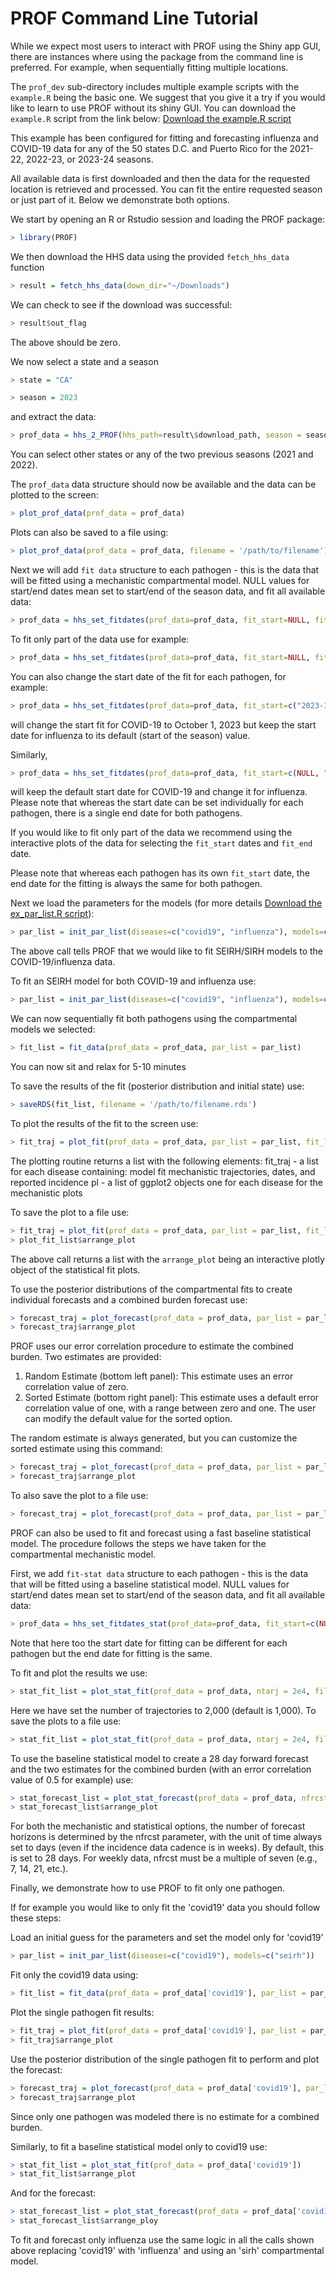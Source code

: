# PROF Command Line Tutorial

While we expect most users to interact with PROF using the Shiny app GUI, there are instances where using the package from the command line is preferred. For example, when sequentially fitting multiple locations.

The `prof_dev` sub-directory includes multiple example scripts with the `example.R` being the basic one. We suggest that you give it a try if you would like to learn to use PROF without its shiny GUI. You can download the `example.R` script from the link below: [Download the example.R script](files/example.R)

This example has been configured for fitting and forecasting influenza and COVID-19 data for any of the 50 states D.C. and Puerto Rico for the 2021-22, 2022-23, or 2023-24 seasons.

All available data is first downloaded and then the data for the requested location is retrieved and processed. You can fit the entire requested season or just part of it. Below we demonstrate both options.

We start by opening an R or Rstudio session and loading the PROF package:

``` r
> library(PROF)
```

We then download the HHS data using the provided `fetch_hhs_data` function

``` r
> result = fetch_hhs_data(down_dir="~/Downloads")
```

We can check to see if the download was successful:

``` r
> result$out_flag
```

The above should be zero.

We now select a state and a season

``` r
> state = "CA"

> season = 2023
```

and extract the data:

``` r
> prof_data = hhs_2_PROF(hhs_path=result\$download_path, season = season, state=state)
```

You can select other states or any of the two previous seasons (2021 and 2022).

The `prof_data` data structure should now be available and the data can be plotted to the screen:

``` r
> plot_prof_data(prof_data = prof_data)
```

Plots can also be saved to a file using:

``` r
> plot_prof_data(prof_data = prof_data, filename = '/path/to/filename')
```

Next we will add `fit data` structure to each pathogen - this is the data that will be fitted using a mechanistic compartmental model. NULL values for start/end dates mean set to start/end of the season data, and fit all available data:

``` r
> prof_data = hhs_set_fitdates(prof_data=prof_data, fit_start=NULL, fit_end=NULL)
```

To fit only part of the data use for example:

``` r
> prof_data = hhs_set_fitdates(prof_data=prof_data, fit_start=NULL, fit_end="2023-10-28")
```

You can also change the start date of the fit for each pathogen, for example:

``` r
> prof_data = hhs_set_fitdates(prof_data=prof_data, fit_start=c("2023-10-01",NULL), fit_end="2023-10-28")
```

will change the start fit for COVID-19 to October 1, 2023 but keep the start date for influenza to its default (start of the season) value.

Similarly,

``` r
> prof_data = hhs_set_fitdates(prof_data=prof_data, fit_start=c(NULL, "2023-10-01"), fit_end="2023-10-28")
```

will keep the default start date for COVID-19 and change it for influenza. Please note that whereas the start date can be set individually for each pathogen, there is a single end date for both pathogens.

If you would like to fit only part of the data we recommend using the interactive plots of the data for selecting the `fit_start` dates and `fit_end` date.

Please note that whereas each pathogen has its own `fit_start` date, the end date for the fitting is always the same for both pathogen.

Next we load the parameters for the models (for more details [Download the ex_par_list.R script](files/ex_par_list.R)):

``` r
> par_list = init_par_list(diseases=c("covid19", "influenza"), models=c("seirh", "sirh"))
```

The above call tells PROF that we would like to fit SEIRH/SIRH models to the COVID-19/influenza data.

To fit an SEIRH model for both COVID-19 and influenza use:

``` r
> par_list = init_par_list(diseases=c("covid19", "influenza"), models=c("seirh", "seirh"))
```

We can now sequentially fit both pathogens using the compartmental models we selected:

``` r
> fit_list = fit_data(prof_data = prof_data, par_list = par_list)
```

You can now sit and relax for 5-10 minutes

To save the results of the fit (posterior distribution and initial state) use:

``` r
> saveRDS(fit_list, filename = '/path/to/filename.rds')
```

To plot the results of the fit to the screen use:

``` r
> fit_traj = plot_fit(prof_data = prof_data, par_list = par_list, fit_list = fit_list)
```

The plotting routine returns a list with the following elements: fit_traj - a list for each disease containing: model fit mechanistic trajectories, dates, and reported incidence pl - a list of ggplot2 objects one for each disease for the mechanistic plots

To save the plot to a file use:

``` r
> fit_traj = plot_fit(prof_data = prof_data, par_list = par_list, fit_list = fit_list, filename = '/path/to/filename')
> plot_fit_list$arrange_plot
```

The above call returns a list with the `arrange_plot` being an interactive plotly object of the statistical fit plots.

To use the posterior distributions of the compartmental fits to create individual forecasts and a combined burden forecast use:

``` r
> forecast_traj = plot_forecast(prof_data = prof_data, par_list = par_list, fit_list = fit_list)
> forecast_traj$arrange_plot
```

PROF uses our error correlation procedure to estimate the combined burden. Two estimates are provided:

1.  Random Estimate (bottom left panel): This estimate uses an error correlation value of zero.
2.  Sorted Estimate (bottom right panel): This estimate uses a default error correlation value of one, with a range between zero and one. The user can modify the default value for the sorted option.

The random estimate is always generated, but you can customize the sorted estimate using this command:

``` r
> forecast_traj = plot_forecast(prof_data = prof_data, par_list = par_list, fit_list = fit_list, err_cor = 0.7)
> forecast_traj$arrange_plot
```

To also save the plot to a file use:

``` r
> forecast_traj = plot_forecast(prof_data = prof_data, par_list = par_list, fit_list = fit_list, err_cor = 0.7, filename = '/path/to/filename')
```

PROF can also be used to fit and forecast using a fast baseline statistical model. The procedure follows the steps we have taken for the compartmental mechanistic model.

First, we add `fit-stat data` structure to each pathogen - this is the data that will be fitted using a baseline statistical model. NULL values for start/end dates mean set to start/end of the season data, and fit all available data:

``` r
> prof_data = hhs_set_fitdates_stat(prof_data=prof_data, fit_start=c(NULL,NULL), fit_end=NULL)
```

Note that here too the start date for fitting can be different for each pathogen but the end date for fitting is the same.

To fit and plot the results we use:

``` r
> stat_fit_list = plot_stat_fit(prof_data = prof_data, ntarj = 2e4, filename = NULL)
```

Here we have set the number of trajectories to 2,000 (default is 1,000). To save the plots to a file use:

``` r
> stat_fit_list = plot_stat_fit(prof_data = prof_data, ntarj = 2e4, filename = 'path/to/filename')
```

To use the baseline statistical model to create a 28 day forward forecast and the two estimates for the combined burden (with an error correlation value of 0.5 for example) use:

``` r
> stat_forecast_list = plot_stat_forecast(prof_data = prof_data, nfrcst = 28, err_cor = 0.5)
> stat_forecast_list$arrange_plot
```

For both the mechanistic and statistical options, the number of forecast horizons is determined by the nfrcst parameter, with the unit of time always set to days (even if the incidence data cadence is in weeks). By default, this is set to 28 days. For weekly data, nfrcst must be a multiple of seven (e.g., 7, 14, 21, etc.).

Finally, we demonstrate how to use PROF to fit only one pathogen.

If for example you would like to only fit the 'covid19' data you should follow these steps:

Load an initial guess for the parameters and set the model only for 'covid19'

``` r
> par_list = init_par_list(diseases=c("covid19"), models=c("seirh"))
```

Fit only the covid19 data using:

``` r
> fit_list = fit_data(prof_data = prof_data['covid19'], par_list = par_list)
```

Plot the single pathogen fit results:

``` r
> fit_traj = plot_fit(prof_data = prof_data['covid19'], par_list = par_list, fit_list = fit_list)
> fit_traj$arrange_plot
```

Use the posterior distribution of the single pathogen fit to perform and plot the forecast:

``` r
> forecast_traj = plot_forecast(prof_data = prof_data['covid19'], par_list = par_list, fit_list = fit_list)
> forecast_traj$arrange_plot
```

Since only one pathogen was modeled there is no estimate for a combined burden.

Similarly, to fit a baseline statistical model only to covid19 use:

``` r
> stat_fit_list = plot_stat_fit(prof_data = prof_data['covid19'])
> stat_fit_list$arrange_plot
```

And for the forecast:

``` r
> stat_forecast_list = plot_stat_forecast(prof_data = prof_data['covid19'], nfrcst = 28)
> stat_forecast_list$arrange_ploy
```

To fit and forecast only influenza use the same logic in all the calls shown above replacing 'covid19' with 'influenza' and using an 'sirh' compartmental model.

